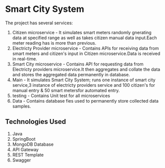 # Smart City System

The project has several services:

1. Citizen microservice - It simulates smart meters randomly gnerating data at specified range as well as takes citizen manual data input.Each meter reading has is more than previous.
2. Electricty Provider microservice - Contains APIs for receiving data from smart meters and citizen's input in Citizen microservice.Data is received in real-time.
3. Smart City microservice - Contains API for requesting data from Electricty providers microservice.It then aggregates and collate the data and stores the aggregated data permanently in database.
4. Main - It simulates Smart City System; runs one instance of smart city service,3 instance of electricty providers service and 100 citizen's for manual entry & 50 smart metersfor automated entry.
5. testing - Contains Unit test for all microservices
6. Data - Contains database fies used to permanently store collected data samples.

## Technologies Used

1. Java
2. SpringBoot
3. MongoDB Database
4. API Gateway
5. REST Template
6. Swagger
